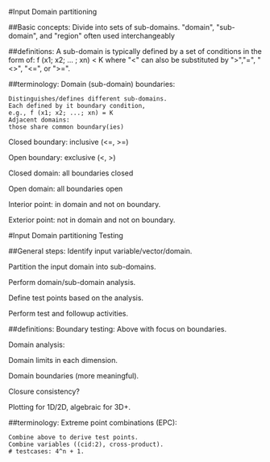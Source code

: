 #Input Domain partitioning

##Basic concepts:
  Divide into sets of sub-domains.
  "domain", "sub-domain", and "region" often used interchangeably


##definitions:
 A sub-domain is typically defined by a set of conditions in the form of:
 f (x1; x2; ... ; xn) < K
 where "<" can also be substituted by ">","=", "<>", "<=", or ">=".

##terminology:
 Domain (sub-domain) boundaries:
 
	Distinguishes/defines different sub-domains.
	Each defined by it boundary condition,
	e.g., f (x1; x2; ...; xn) = K
	Adjacent domains:
	those share common boundary(ies)
 Closed boundary: inclusive (<=, >=)
 
 Open boundary: exclusive (<, >)
 
 Closed domain: all boundaries closed
 
 Open domain: all boundaries open
 
 Interior point: in domain and not on boundary.
 
 Exterior point: not in domain and not on boundary.


#Input Domain partitioning Testing

##General steps:
Identify input variable/vector/domain.

Partition the input domain into sub-domains.

Perform domain/sub-domain analysis.

Define test points based on the analysis.

Perform test and followup activities.

##definitions:
Boundary testing: Above with focus on boundaries.

Domain analysis:

Domain limits in each dimension.

Domain boundaries (more meaningful).

Closure consistency?

Plotting for 1D/2D, algebraic for 3D+.

##terminology:
 Extreme point combinations (EPC):
 
	Combine above to derive test points.
	Combine variables ((cid:2), cross-product).
	# testcases: 4^n + 1.


